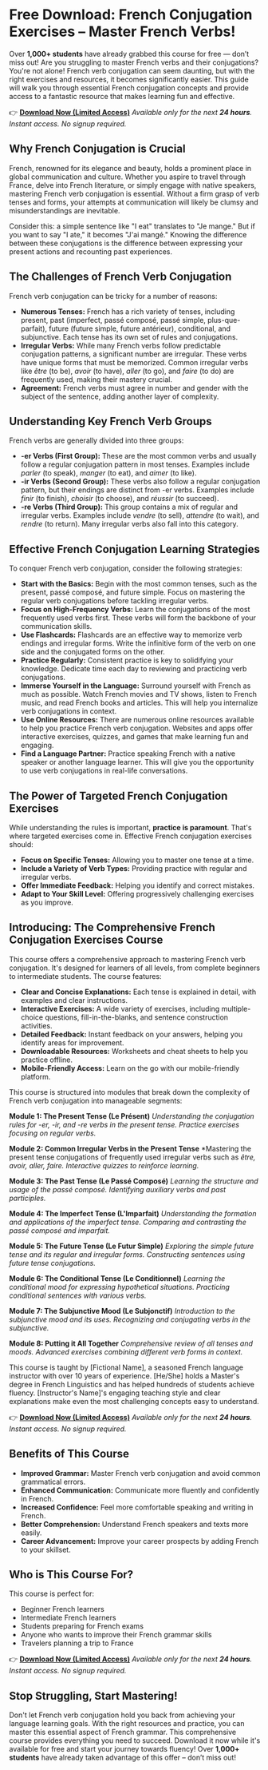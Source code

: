# Free Download: French Conjugation Exercises – Master French Verbs!

Over **1,000+ students** have already grabbed this course for free — don’t miss out!
Are you struggling to master French verbs and their conjugations? You're not alone! French verb conjugation can seem daunting, but with the right exercises and resources, it becomes significantly easier. This guide will walk you through essential French conjugation concepts and provide access to a fantastic resource that makes learning fun and effective.

👉 [**Download Now (Limited Access)**](https://udemywork.com/french-conjugation-exercises)
_Available only for the next **24 hours**. Instant access. No signup required._

## Why French Conjugation is Crucial

French, renowned for its elegance and beauty, holds a prominent place in global communication and culture. Whether you aspire to travel through France, delve into French literature, or simply engage with native speakers, mastering French verb conjugation is essential. Without a firm grasp of verb tenses and forms, your attempts at communication will likely be clumsy and misunderstandings are inevitable.

Consider this: a simple sentence like "I eat" translates to "Je mange." But if you want to say "I ate," it becomes "J'ai mangé." Knowing the difference between these conjugations is the difference between expressing your present actions and recounting past experiences.

## The Challenges of French Verb Conjugation

French verb conjugation can be tricky for a number of reasons:

*   **Numerous Tenses:** French has a rich variety of tenses, including present, past (imperfect, passé composé, passé simple, plus-que-parfait), future (future simple, future antérieur), conditional, and subjunctive. Each tense has its own set of rules and conjugations.
*   **Irregular Verbs:** While many French verbs follow predictable conjugation patterns, a significant number are irregular. These verbs have unique forms that must be memorized. Common irregular verbs like *être* (to be), *avoir* (to have), *aller* (to go), and *faire* (to do) are frequently used, making their mastery crucial.
*   **Agreement:** French verbs must agree in number and gender with the subject of the sentence, adding another layer of complexity.

## Understanding Key French Verb Groups

French verbs are generally divided into three groups:

*   **-er Verbs (First Group):** These are the most common verbs and usually follow a regular conjugation pattern in most tenses. Examples include *parler* (to speak), *manger* (to eat), and *aimer* (to like).
*   **-ir Verbs (Second Group):** These verbs also follow a regular conjugation pattern, but their endings are distinct from -er verbs. Examples include *finir* (to finish), *choisir* (to choose), and *réussir* (to succeed).
*   **-re Verbs (Third Group):** This group contains a mix of regular and irregular verbs. Examples include *vendre* (to sell), *attendre* (to wait), and *rendre* (to return). Many irregular verbs also fall into this category.

## Effective French Conjugation Learning Strategies

To conquer French verb conjugation, consider the following strategies:

*   **Start with the Basics:** Begin with the most common tenses, such as the present, passé composé, and future simple. Focus on mastering the regular verb conjugations before tackling irregular verbs.
*   **Focus on High-Frequency Verbs:** Learn the conjugations of the most frequently used verbs first. These verbs will form the backbone of your communication skills.
*   **Use Flashcards:** Flashcards are an effective way to memorize verb endings and irregular forms. Write the infinitive form of the verb on one side and the conjugated forms on the other.
*   **Practice Regularly:** Consistent practice is key to solidifying your knowledge. Dedicate time each day to reviewing and practicing verb conjugations.
*   **Immerse Yourself in the Language:** Surround yourself with French as much as possible. Watch French movies and TV shows, listen to French music, and read French books and articles. This will help you internalize verb conjugations in context.
*   **Use Online Resources:** There are numerous online resources available to help you practice French verb conjugation. Websites and apps offer interactive exercises, quizzes, and games that make learning fun and engaging.
*   **Find a Language Partner:** Practice speaking French with a native speaker or another language learner. This will give you the opportunity to use verb conjugations in real-life conversations.

## The Power of Targeted French Conjugation Exercises

While understanding the rules is important, **practice is paramount**. That's where targeted exercises come in. Effective French conjugation exercises should:

*   **Focus on Specific Tenses:** Allowing you to master one tense at a time.
*   **Include a Variety of Verb Types:** Providing practice with regular and irregular verbs.
*   **Offer Immediate Feedback:** Helping you identify and correct mistakes.
*   **Adapt to Your Skill Level:** Offering progressively challenging exercises as you improve.

## Introducing: The Comprehensive French Conjugation Exercises Course

This course offers a comprehensive approach to mastering French verb conjugation. It's designed for learners of all levels, from complete beginners to intermediate students. The course features:

*   **Clear and Concise Explanations:** Each tense is explained in detail, with examples and clear instructions.
*   **Interactive Exercises:** A wide variety of exercises, including multiple-choice questions, fill-in-the-blanks, and sentence construction activities.
*   **Detailed Feedback:** Instant feedback on your answers, helping you identify areas for improvement.
*   **Downloadable Resources:** Worksheets and cheat sheets to help you practice offline.
*   **Mobile-Friendly Access:** Learn on the go with our mobile-friendly platform.

This course is structured into modules that break down the complexity of French verb conjugation into manageable segments:

**Module 1: The Present Tense (Le Présent)**
    *Understanding the conjugation rules for -er, -ir, and -re verbs in the present tense.*
    *Practice exercises focusing on regular verbs.*

**Module 2: Common Irregular Verbs in the Present Tense**
    *Mastering the present tense conjugations of frequently used irregular verbs such as *être, avoir, aller, faire.*
    *Interactive quizzes to reinforce learning.*

**Module 3: The Past Tense (Le Passé Composé)**
    *Learning the structure and usage of the passé composé.*
    *Identifying auxiliary verbs and past participles.*

**Module 4: The Imperfect Tense (L'Imparfait)**
    *Understanding the formation and applications of the imperfect tense.*
    *Comparing and contrasting the passé composé and imparfait.*

**Module 5: The Future Tense (Le Futur Simple)**
    *Exploring the simple future tense and its regular and irregular forms.*
    *Constructing sentences using future tense conjugations.*

**Module 6: The Conditional Tense (Le Conditionnel)**
    *Learning the conditional mood for expressing hypothetical situations.*
    *Practicing conditional sentences with various verbs.*

**Module 7: The Subjunctive Mood (Le Subjonctif)**
    *Introduction to the subjunctive mood and its uses.*
    *Recognizing and conjugating verbs in the subjunctive.*

**Module 8: Putting it All Together**
    *Comprehensive review of all tenses and moods.*
    *Advanced exercises combining different verb forms in context.*

This course is taught by [Fictional Name], a seasoned French language instructor with over 10 years of experience. [He/She] holds a Master's degree in French Linguistics and has helped hundreds of students achieve fluency. [Instructor's Name]'s engaging teaching style and clear explanations make even the most challenging concepts easy to understand.

👉 [**Download Now (Limited Access)**](https://udemywork.com/french-conjugation-exercises)
_Available only for the next **24 hours**. Instant access. No signup required._

## Benefits of This Course

*   **Improved Grammar:** Master French verb conjugation and avoid common grammatical errors.
*   **Enhanced Communication:** Communicate more fluently and confidently in French.
*   **Increased Confidence:** Feel more comfortable speaking and writing in French.
*   **Better Comprehension:** Understand French speakers and texts more easily.
*   **Career Advancement:** Improve your career prospects by adding French to your skillset.

## Who is This Course For?

This course is perfect for:

*   Beginner French learners
*   Intermediate French learners
*   Students preparing for French exams
*   Anyone who wants to improve their French grammar skills
*   Travelers planning a trip to France

👉 [**Download Now (Limited Access)**](https://udemywork.com/french-conjugation-exercises)
_Available only for the next **24 hours**. Instant access. No signup required._

## Stop Struggling, Start Mastering!

Don't let French verb conjugation hold you back from achieving your language learning goals. With the right resources and practice, you can master this essential aspect of French grammar. This comprehensive course provides everything you need to succeed. Download it now while it's available for free and start your journey towards fluency! Over **1,000+ students** have already taken advantage of this offer – don’t miss out!
